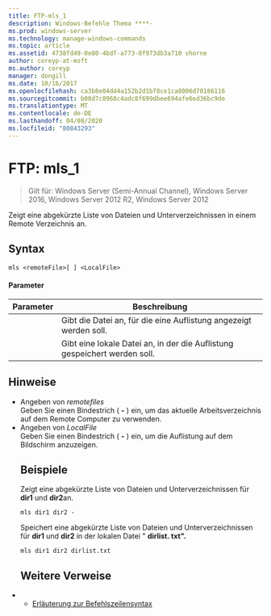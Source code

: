 ```yaml
---
title: FTP-mls_1
description: Windows-Befehle Thema ****-
ms.prod: windows-server
ms.technology: manage-windows-commands
ms.topic: article
ms.assetid: 4738fd49-0e80-4bdf-a773-0f973db3a710 vhorne
author: coreyp-at-msft
ms.author: coreyp
manager: dongill
ms.date: 10/16/2017
ms.openlocfilehash: ca3b8e04dd4a152b2d1bf8ce1ca8006d70186116
ms.sourcegitcommit: b00d7c8968c4adc8f699dbee694afe6ed36bc9de
ms.translationtype: MT
ms.contentlocale: de-DE
ms.lasthandoff: 04/08/2020
ms.locfileid: "80843293"
---
```

# <a name="ftp-mls_1"></a>FTP: mls_1

>Gilt für: Windows Server (Semi-Annual Channel), Windows Server 2016, Windows Server 2012 R2, Windows Server 2012

Zeigt eine abgekürzte Liste von Dateien und Unterverzeichnissen in einem Remote Verzeichnis an.   
## <a name="syntax"></a>Syntax  
```  
mls <remoteFile>[ ] <LocalFile>  
```  
#### <a name="parameters"></a>Parameter  

|  Parameter   |                       Beschreibung                       |
|--------------|---------------------------------------------------------|
| <remoteFile> | Gibt die Datei an, für die eine Auflistung angezeigt werden soll. |
| <LocalFile>  |  Gibt eine lokale Datei an, in der die Auflistung gespeichert werden soll.  |

## <a name="remarks"></a>Hinweise  
- Angeben von *remotefiles*  
  Geben Sie einen Bindestrich ( **-** ) ein, um das aktuelle Arbeitsverzeichnis auf dem Remote Computer zu verwenden.  
- Angeben von *LocalFile*  
  Geben Sie einen Bindestrich ( **-** ) ein, um die Auflistung auf dem Bildschirm anzuzeigen.  
  ## <a name="examples"></a><a name=BKMK_Examples></a>Beispiele  
  Zeigt eine abgekürzte Liste von Dateien und Unterverzeichnissen für **dir1** und **dir2**an.  
  ```  
  mls dir1 dir2 -  
  ```  
  Speichert eine abgekürzte Liste von Dateien und Unterverzeichnissen für **dir1** und **dir2** in der lokalen Datei " **dirlist. txt".**  
  ```  
  mls dir1 dir2 dirlist.txt   
  ```  
  ## <a name="additional-references"></a>Weitere Verweise  
- - [Erläuterung zur Befehlszeilensyntax](command-line-syntax-key.md)  
